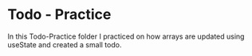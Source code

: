 # Todo - Practice

In this Todo-Practice folder I practiced on how arrays are updated using useState and created a small todo.
